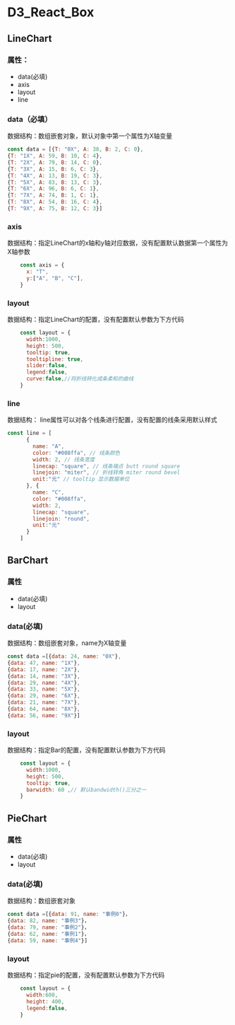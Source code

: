# D3_React_Box

## LineChart

### 属性：

- data(必填)
- axis
- layout
- line

### data（必填）

数据结构：数组嵌套对象，默认对象中第一个属性为X轴变量

```javascript
const data = [{T: "0X", A: 38, B: 2, C: 0},
{T: "1X", A: 59, B: 10, C: 4},
{T: "2X", A: 79, B: 14, C: 0},
{T: "3X", A: 15, B: 6, C: 3},
{T: "4X", A: 13, B: 19, C: 3},
{T: "5X", A: 83, B: 13, C: 3},
{T: "6X", A: 96, B: 6, C: 1},
{T: "7X", A: 74, B: 1, C: 1},
{T: "8X", A: 54, B: 16, C: 4},
{T: "9X", A: 75, B: 12, C: 3}]
```

### axis

数据结构：指定LineChart的x轴和y轴对应数据，没有配置默认数据第一个属性为X轴参数

```JavaScript
    const axis = {
      x: "T",
      y:["A", "B", "C"],
    }
```

### layout

数据结构：指定LineChart的配置，没有配置默认参数为下方代码

```JavaScript
    const layout = {
      width:1000,
      height: 500,
      tooltip: true,
      tooltipline: true,
      slider:false,
      legend:false,
      curve:false,//将折线转化成条柔和的曲线
    }
```

### line

数据结构： line属性可以对各个线条进行配置，没有配置的线条采用默认样式

```JavaScript
const line = [
      {
        name: "A",
        color: "#008ffa", // 线条颜色
        width: 2, // 线条宽度
        linecap: "square", // 线条端点 butt round square
        linejoin: "miter", // 折线转角 miter round bevel
        unit:"元" // tooltip 显示数据单位
      }, {
        name: "C",
        color: "#008ffa",
        width: 2,
        linecap: "square",
        linejoin: "round",
        unit:"元"
      }
    ]
```

## BarChart

### 属性

- data(必填)
- layout

### data(必填)

数据结构：数组嵌套对象，name为X轴变量

```javascript
const data =[{data: 24, name: "0X"},
{data: 47, name: "1X"},
{data: 17, name: "2X"},
{data: 14, name: "3X"},
{data: 29, name: "4X"},
{data: 33, name: "5X"},
{data: 29, name: "6X"},
{data: 21, name: "7X"},
{data: 64, name: "8X"},
{data: 56, name: "9X"}]
```

### layout

数据结构：指定Bar的配置，没有配置默认参数为下方代码

```JavaScript
    const layout = {
      width:1000,
      height: 500,
      tooltip: true,
      barwidth: 60 ,// 默认bandwidth()三分之一
    }
```

## PieChart

### 属性

- data(必填)
- layout

### data(必填)

数据结构：数组嵌套对象

```javascript
const data =[{data: 91, name: "事例0"}，
{data: 82, name: "事例3"}，
{data: 79, name: "事例2"}，
{data: 62, name: "事例1"}，
{data: 59, name: "事例4"}]
```

### layout

数据结构：指定pie的配置，没有配置默认参数为下方代码

```JavaScript
    const layout = {
      width:600,
      height: 400,
      legend:false,
    }
```
